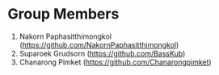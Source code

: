 # Group Members
1. Nakorn Paphasitthimongkol (https://github.com/NakornPaphasitthimongkol)
2. Suparoek Grudsorn (https://github.com/BassKub)
3. Chanarong Pimket (https://github.com/Chanarongpimket)